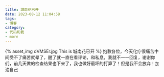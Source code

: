```yaml
---
title: 城南花已开
date: 2023-08-12 11:04:58
tags:
- 博客
category:
- 代码和我
- more
---
```

{% asset_img dVMSEr.jpg This is 城南花已开 %}
抱歉各位，今天化疗很痛苦中间受不了痛苦就晕了，醒了就一直在看评论，和私息，我就不一一回复，谢谢你们，前几天做的检查结果也下来了，我也做好最坏的打算了！但是我不会放弃！加油自己
